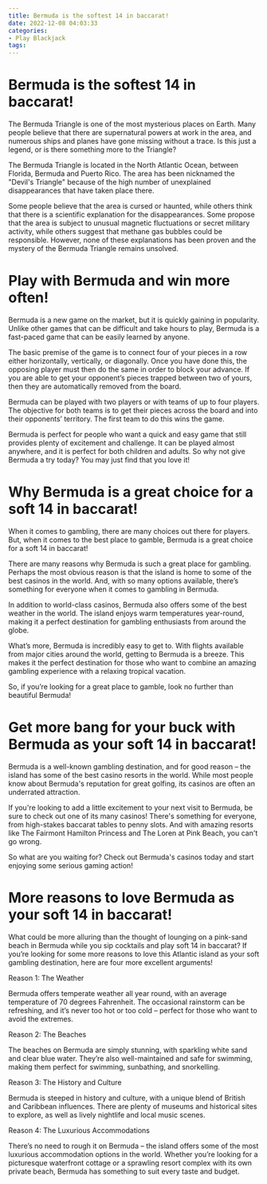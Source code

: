 ```yaml
---
title: Bermuda is the softest 14 in baccarat!
date: 2022-12-08 04:03:33
categories:
- Play Blackjack
tags:
---
```



#  Bermuda is the softest 14 in baccarat!

The Bermuda Triangle is one of the most mysterious places on Earth. Many people believe that there are supernatural powers at work in the area, and numerous ships and planes have gone missing without a trace. Is this just a legend, or is there something more to the Triangle?

The Bermuda Triangle is located in the North Atlantic Ocean, between Florida, Bermuda and Puerto Rico. The area has been nicknamed the "Devil's Triangle" because of the high number of unexplained disappearances that have taken place there.

Some people believe that the area is cursed or haunted, while others think that there is a scientific explanation for the disappearances. Some propose that the area is subject to unusual magnetic fluctuations or secret military activity, while others suggest that methane gas bubbles could be responsible. However, none of these explanations has been proven and the mystery of the Bermuda Triangle remains unsolved.

#  Play with Bermuda and win more often!

 Bermuda is a new game on the market, but it is quickly gaining in popularity. Unlike other games that can be difficult and take hours to play, Bermuda is a fast-paced game that can be easily learned by anyone.

The basic premise of the game is to connect four of your pieces in a row either horizontally, vertically, or diagonally. Once you have done this, the opposing player must then do the same in order to block your advance. If you are able to get your opponent’s pieces trapped between two of yours, then they are automatically removed from the board.

Bermuda can be played with two players or with teams of up to four players. The objective for both teams is to get their pieces across the board and into their opponents’ territory. The first team to do this wins the game.

Bermuda is perfect for people who want a quick and easy game that still provides plenty of excitement and challenge. It can be played almost anywhere, and it is perfect for both children and adults. So why not give Bermuda a try today? You may just find that you love it!

#  Why Bermuda is a great choice for a soft 14 in baccarat!

When it comes to gambling, there are many choices out there for players. But, when it comes to the best place to gamble, Bermuda is a great choice for a soft 14 in baccarat!

There are many reasons why Bermuda is such a great place for gambling. Perhaps the most obvious reason is that the island is home to some of the best casinos in the world. And, with so many options available, there’s something for everyone when it comes to gambling in Bermuda.

In addition to world-class casinos, Bermuda also offers some of the best weather in the world. The island enjoys warm temperatures year-round, making it a perfect destination for gambling enthusiasts from around the globe.

What’s more, Bermuda is incredibly easy to get to. With flights available from major cities around the world, getting to Bermuda is a breeze. This makes it the perfect destination for those who want to combine an amazing gambling experience with a relaxing tropical vacation.

So, if you’re looking for a great place to gamble, look no further than beautiful Bermuda!

# Get more bang for your buck with Bermuda as your soft 14 in baccarat!

Bermuda is a well-known gambling destination, and for good reason – the island has some of the best casino resorts in the world. While most people know about Bermuda's reputation for great golfing, its casinos are often an underrated attraction.

If you're looking to add a little excitement to your next visit to Bermuda, be sure to check out one of its many casinos! There's something for everyone, from high-stakes baccarat tables to penny slots. And with amazing resorts like The Fairmont Hamilton Princess and The Loren at Pink Beach, you can't go wrong.

So what are you waiting for? Check out Bermuda's casinos today and start enjoying some serious gaming action!

#  More reasons to love Bermuda as your soft 14 in baccarat!

What could be more alluring than the thought of lounging on a pink-sand beach in Bermuda while you sip cocktails and play soft 14 in baccarat? If you’re looking for some more reasons to love this Atlantic island as your soft gambling destination, here are four more excellent arguments!

Reason 1: The Weather

Bermuda offers temperate weather all year round, with an average temperature of 70 degrees Fahrenheit. The occasional rainstorm can be refreshing, and it’s never too hot or too cold – perfect for those who want to avoid the extremes.

Reason 2: The Beaches

The beaches on Bermuda are simply stunning, with sparkling white sand and clear blue water. They’re also well-maintained and safe for swimming, making them perfect for swimming, sunbathing, and snorkelling.

Reason 3: The History and Culture

Bermuda is steeped in history and culture, with a unique blend of British and Caribbean influences. There are plenty of museums and historical sites to explore, as well as lively nightlife and local music scenes.

Reason 4: The Luxurious Accommodations

There’s no need to rough it on Bermuda – the island offers some of the most luxurious accommodation options in the world. Whether you’re looking for a picturesque waterfront cottage or a sprawling resort complex with its own private beach, Bermuda has something to suit every taste and budget.